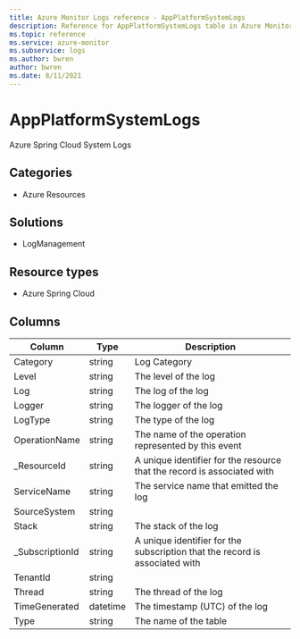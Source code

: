 ```yaml
---
title: Azure Monitor Logs reference - AppPlatformSystemLogs
description: Reference for AppPlatformSystemLogs table in Azure Monitor Logs.
ms.topic: reference
ms.service: azure-monitor
ms.subservice: logs
ms.author: bwren
author: bwren
ms.date: 8/11/2021
---
```


# AppPlatformSystemLogs

 Azure Spring Cloud System Logs

## Categories

- Azure Resources
## Solutions

- LogManagement
## Resource types

- Azure Spring Cloud




## Columns

|Column|Type|Description|
|---|---|---|
|Category|string|Log Category|
|Level|string|The level of the log|
|Log|string|The log of the log|
|Logger|string|The logger of the log|
|LogType|string|The type of the log|
|OperationName|string|The name of the operation represented by this event|
|_ResourceId|string|A unique identifier for the resource that the record is associated with|
|ServiceName|string|The service name that emitted the log|
|SourceSystem|string||
|Stack|string|The stack of the log|
|_SubscriptionId|string|A unique identifier for the subscription that the record is associated with|
|TenantId|string||
|Thread|string|The thread of the log|
|TimeGenerated|datetime|The timestamp (UTC) of the log|
|Type|string|The name of the table|
